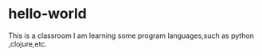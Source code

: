 # hello-world
This is a classroom
I am learning some program languages,such as python ,clojure,etc.

